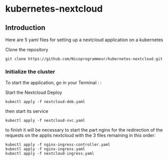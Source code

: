 # kubernetes-nextcloud

## Introduction

Here are 5 yaml files for setting up a nextcloud application on a kubernetes

Clone the repository

`git clone https://github.com/Nicoprogrammeur/kubernetes-nextcloud.git`

### Initialize the cluster

To start the application, go in your Terminal : :

Start the Nextcloud Deploy

`kubectl apply -f nextcloud-deb.yaml`

then start its service

`kubectl apply -f nextcloud-svc.yaml`

to finish it will be necessary to start the part nginx for the redirection of the requests on the applis nextcloud with the 3 files remaining in this order:

```
kubectl apply -f nginx-ingress-controller.yaml
kubectl apply -f nginx-ingress.yaml
kubectl apply -f nextcloud-ingress.yaml
```
